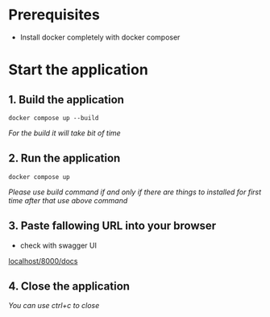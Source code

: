 # Prerequisites

- Install docker completely with docker composer

# Start the application

## 1. Build the application

`docker compose up --build`

*For the build it will take bit of time*

## 2. Run the application

`docker compose up`

*Please use build command if and only if there are things to installed for first time after that use above command*

## 3. Paste fallowing URL into your browser

- check with swagger UI

[localhost/8000/docs](http://localhost:8000/docs)

## 4. Close the application

*You can use ctrl+c to close*
